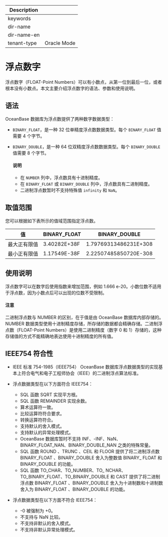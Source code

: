 | Description   |                 |
|---------------|-----------------|
| keywords      |                 |
| dir-name      |                 |
| dir-name-en   |                 |
| tenant-type   | Oracle Mode     |

# 浮点数字

浮点数字（FLOAT-Point Numbers）可以有小数点，从第一位到最后一位，或者根本没有小数点。本文主要介绍浮点数字的语法、参数和使用说明。

## 语法

OceanBase 数据库为浮点数提供了两种数字数据类型：

* `BINARY_FLOAT`，是一种 32 位单精度浮点数数据类型。每个 `BINARY_FLOAT` 值需要 4 个字节。

* `BINARY_DOUBLE`，是一种 64 位双精度浮点数数据类型。每个 `BINARY_DOUBLE` 值需要 8 个字节。

  <main id="notice" type='explain'>
    <h4>说明</h4>
    <ul>
    <li>在 <code>NUMBER</code> 列中，浮点数具有十进制精度。</li>
    <li>在 <code>BINARY_FLOAT</code> 或 <code>BINARY_DOUBLE</code> 列中，浮点数具有二进制精度。</li>
    <li>二进制浮点数暂时不支持特殊值 <code>infinity</code> 和 <code>NaN</code>。</li>
    </ul>
  </main>

## 取值范围

您可以根据如下表所示的值域范围指定浮点数。

| 值               | BINARY_FLOAT  |    BINARY_DOUBLE     |
|------------------|---------------|----------------------|
| 最大正有限值      | 3.40282E+38F  | 1.79769313486231E+308|
| 最小正有限值      | 1.17549E-38F  | 2.22507485850720E-308|

## 使用说明

浮点数字可以在数字后使用指数来增加范围，例如 1.666 e-20。小数位数不适用于浮点数，因为小数点后可以出现的位数不受限制。

  <main id="notice" type='notice'>
    <h4>注意</h4>
    <p>二进制浮点数与 NUMBER 的区别，在于值是由 OceanBase 数据库内部存储的。NUMBER 数据类型使用十进制精度存储，所存储的数据都会精确存储。二进制浮点数（FLOAT-Point Numbers）是使用二进制精度（数字 0 和 1）存储的，这种存储值的方式不能精确地表达使用十进制精度的所有值。</p>
  </main>

## IEEE754 符合性

* IEEE 标准 754-1985（IEEE754）
OceanBase 数据库浮点数据类型的实现基本上符合电气和电子工程师协会（IEEE）的二进制浮点算法标准。
* 浮点数据类型在以下方面符合 IEEE754：
  * SQL 函数 SQRT 实现平方根。
  * SQL 函数 REMAINDER 实现余数。
  * 算术运算符一致。
  * 比较运算符符合要求。
  * 转换运算符符合。
  * 支持默认的舍入模式。
  * 支持默认的异常处理模式。
  * OceanBase 数据库暂时不支持 INF、-INF、NaN、BINARY_FLOAT_NAN、BINARY_DOUBLE_NAN 之类的特殊常量。
  * SQL 函数 ROUND 、TRUNC 、CEIL 和 FLOOR 提供了将二进制浮点数 BINARY_FLOAT 、BINARY_DOUBLE 舍入为整数值 BINARY_ FLOAT 和 BINARY_DOUBLE 的功能。
  * SQL 函数 TO_CHAR、TO_NUMBER、TO_ NCHAR、TO_BINARY_FLOAT、TO_BINARY_DOUBLE 和 CAST 提供了将二进制浮点数 BINARY_FLOAT 、BINARY_DOUBLE 舍入为十进制数和十进制数舍入为 BINARY_FLOAT 、BINARY_DOUBLE 的功能。

* 浮点数据类型在以下方面不符合 IEEE754：
  * -0 被强制为 +0。
  * 不支持与 NaN 比较。
  * 不支持非默认的舍入模式。
  * 不支持非默认异常处理模式。
